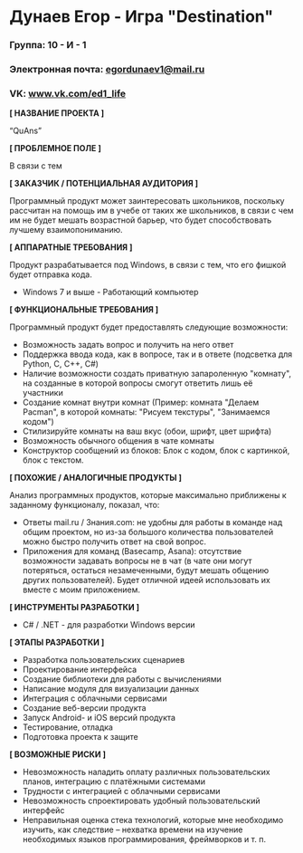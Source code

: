 # Дунаев Егор - Игра "Destination"

### Группа: 10 - И - 1
### Электронная почта: egordunaev1@mail.ru
### VK: www.vk.com/ed1_life


**[ НАЗВАНИЕ ПРОЕКТА ]**

“QuAns”

**[ ПРОБЛЕМНОЕ ПОЛЕ ]**

В связи с тем

**[ ЗАКАЗЧИК / ПОТЕНЦИАЛЬНАЯ АУДИТОРИЯ ]**

Программный продукт может заинтересовать школьников, поскольку рассчитан на помощь им в учебе от таких же школьников, в связи с чем им не будет мешать возрастной барьер, что будет способствовать лучшему взаимопониманию.

**[ АППАРАТНЫЕ ТРЕБОВАНИЯ ]** 

Продукт разрабатывается под Windows, в связи с тем, что его фишкой будет отправка кода.

* Windows 7 и выше - Работающий компьютер 

**[ ФУНКЦИОНАЛЬНЫЕ ТРЕБОВАНИЯ ]**

Программный продукт будет предоставлять следующие возможности:
* Возможность задать вопрос и получить на него ответ
* Поддержка ввода кода, как в вопросе, так и в ответе (подсветка для Python, C, C++, C#)
* Наличие возможности создать приватную запароленную "комнату", на созданные в которой вопросы смогут ответить лишь её участники
* Создание комнат внутри комнат (Пример: комната "Делаем Pacman", в которой комнаты: "Рисуем текстуры", "Занимаемся кодом")
* Стилизируйте комнаты на ваш вкус (обои, шрифт, цвет шрифта)
* Возможность обычного общения в чате комнаты
* Конструктор сообщений из блоков: Блок с кодом, блок с картинкой, блок с текстом.

**[ ПОХОЖИЕ / АНАЛОГИЧНЫЕ ПРОДУКТЫ ]**

Анализ программных продуктов, которые максимально приближены к заданному функционалу, показал, что:

* Ответы mail.ru / Знания.com: не удобны для работы в команде над общим проектом, но из-за большого количества пользователей можно быстро получить ответ на свой вопрос.
* Приложения для команд (Basecamp, Asana): отсутствие возможности задавать вопросы не в чат (в чате они могут потеряться, остаться незамеченными, будут мешать общению других пользователей). Будет отличной идеей использовать их вместе с моим приложением.

**[ ИНСТРУМЕНТЫ РАЗРАБОТКИ ]**

*	C# / .NET - для разработки Windows версии

**[ ЭТАПЫ РАЗРАБОТКИ ]**

*	Разработка пользовательских сценариев
*	Проектирование интерфейса
*	Создание библиотеки для работы с вычислениями
*	Написание модуля для визуализации данных
*	Интеграция с облачными сервисами
*	Создание веб-версии продукта
*	Запуск Android- и iOS версий продукта
*	Тестирование, отладка
*	Подготовка проекта к защите

**[ ВОЗМОЖНЫЕ РИСКИ ]**

*	Невозможность наладить оплату различных пользовательских планов, интеграцию с платёжными системами
*	Трудности с интеграцией с облачными сервисами
*	Невозможность спроектировать удобный пользовательский интерфейс 
*	Неправильная оценка стека технологий, которые мне необходимо изучить, как следствие – нехватка времени на изучение    необходимых языков программирования, фреймворков и т. п.

